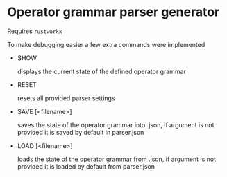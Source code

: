 # Operator grammar parser generator

Requires `rustworkx`

To make debugging easier a few extra commands were implemented

* SHOW

  displays the current state of the defined operator grammar

* RESET

  resets all provided parser settings

* SAVE [\<filename>]

  saves the state of the operator grammar into <filename>.json, if <filename> argument is not provided it is saved by default in parser.json

* LOAD [\<filename>]

  loads the state of the operator grammar from <filename>.json, if <filename> argument is not provided it is loaded by default from parser.json
